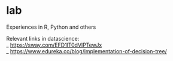 # lab
Experiences in R, Python and others

Relevant links in datascience:<br>
_ https://sway.com/EFD1lT0dVlPTewJx <br>
_ https://www.edureka.co/blog/implementation-of-decision-tree/
